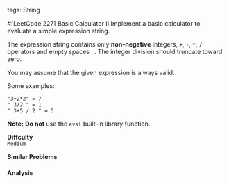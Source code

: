 tags: String

#[LeetCode 227] Basic Calculator II
Implement a basic calculator to evaluate a simple expression string.

The expression string contains only **non-negative** integers, `+`, `-`, `*`, `/` operators and empty spaces ` `. 
The integer division should truncate toward zero.

You may assume that the given expression is always valid.

Some examples:

    "3+2*2" = 7
    " 3/2 " = 1
    " 3+5 / 2 " = 5

**Note:** 
**Do not** use the `eval` built-in library function.

**Diffculty**  
`Medium`

**Similar Problems**  

#### Analysis
